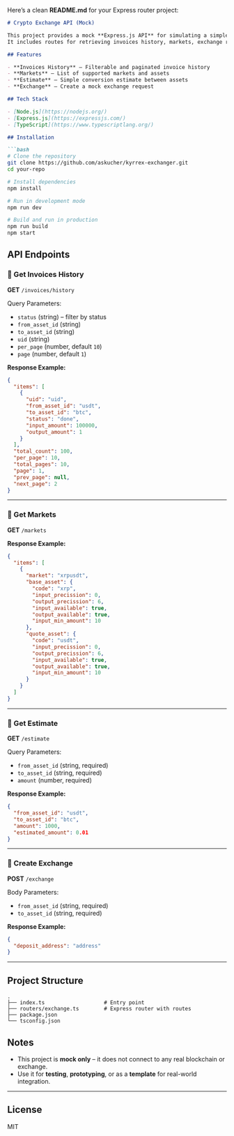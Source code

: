Here’s a clean **README.md** for your Express router project:

````markdown
# Crypto Exchange API (Mock)

This project provides a mock **Express.js API** for simulating a simple crypto exchange.  
It includes routes for retrieving invoices history, markets, exchange rate estimation, and creating mock exchanges.

## Features

- **Invoices History** – Filterable and paginated invoice history
- **Markets** – List of supported markets and assets
- **Estimate** – Simple conversion estimate between assets
- **Exchange** – Create a mock exchange request

## Tech Stack

- [Node.js](https://nodejs.org/)
- [Express.js](https://expressjs.com/)
- [TypeScript](https://www.typescriptlang.org/)

## Installation

```bash
# Clone the repository
git clone https://github.com/askucher/kyrrex-exchanger.git
cd your-repo

# Install dependencies
npm install

# Run in development mode
npm run dev

# Build and run in production
npm run build
npm start
````

## API Endpoints

### 🔹 Get Invoices History

**GET** `/invoices/history`

Query Parameters:

* `status` (string) – filter by status
* `from_asset_id` (string)
* `to_asset_id` (string)
* `uid` (string)
* `per_page` (number, default `10`)
* `page` (number, default `1`)

**Response Example:**

```json
{
  "items": [
    {
      "uid": "uid",
      "from_asset_id": "usdt",
      "to_asset_id": "btc",
      "status": "done",
      "input_amount": 100000,
      "output_amount": 1
    }
  ],
  "total_count": 100,
  "per_page": 10,
  "total_pages": 10,
  "page": 1,
  "prev_page": null,
  "next_page": 2
}
```

---

### 🔹 Get Markets

**GET** `/markets`

**Response Example:**

```json
{
  "items": [
    {
      "market": "xrpusdt",
      "base_asset": {
        "code": "xrp",
        "input_precission": 0,
        "output_precission": 6,
        "input_available": true,
        "output_available": true,
        "input_min_amount": 10
      },
      "quote_asset": {
        "code": "usdt",
        "input_precission": 0,
        "output_precission": 6,
        "input_available": true,
        "output_available": true,
        "input_min_amount": 10
      }
    }
  ]
}
```

---

### 🔹 Get Estimate

**GET** `/estimate`

Query Parameters:

* `from_asset_id` (string, required)
* `to_asset_id` (string, required)
* `amount` (number, required)

**Response Example:**

```json
{
  "from_asset_id": "usdt",
  "to_asset_id": "btc",
  "amount": 1000,
  "estimated_amount": 0.01
}
```

---

### 🔹 Create Exchange

**POST** `/exchange`

Body Parameters:

* `from_asset_id` (string, required)
* `to_asset_id` (string, required)

**Response Example:**

```json
{
  "deposit_address": "address"
}
```

---

## Project Structure

```
.
├── index.ts                   # Entry point
├── routers/exchange.ts        # Express router with routes
├── package.json
└── tsconfig.json
```

## Notes

* This project is **mock only** – it does not connect to any real blockchain or exchange.
* Use it for **testing**, **prototyping**, or as a **template** for real-world integration.

---

## License

MIT

